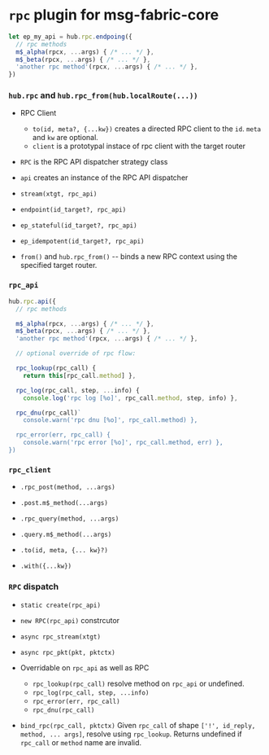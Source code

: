 # `rpc` plugin for msg-fabric-core 

```javascript
let ep_my_api = hub.rpc.endpoing({
  // rpc methods
  m$_alpha(rpcx, ...args) { /* ... */ },
  m$_beta(rpcx, ...args) { /* ... */ },
  'another rpc method'(rpcx, ...args) { /* ... */ },
})
```

### `hub.rpc` and `hub.rpc_from(hub.localRoute(...))`

- RPC Client
  - `to(id, meta?, {...kw})` creates a directed RPC client to the `id`. `meta` and `kw` are optional.
  - `client` is a prototypal instace of rpc client with the target router

- `RPC` is the RPC API dispatcher strategy class
- `api` creates an instance of the RPC API dispatcher
- `stream(xtgt, rpc_api)`

- `endpoint(id_target?, rpc_api)`
- `ep_stateful(id_target?, rpc_api)`
- `ep_idempotent(id_target?, rpc_api)`

- `from()` and `hub.rpc_from()` -- binds a new RPC context using the specified target router.


### `rpc_api`

```javascript
hub.rpc.api({
  // rpc methods

  m$_alpha(rpcx, ...args) { /* ... */ },
  m$_beta(rpcx, ...args) { /* ... */ },
  'another rpc method'(rpcx, ...args) { /* ... */ },

  // optional override of rpc flow:

  rpc_lookup(rpc_call) {
    return this[rpc_call.method] },

  rpc_log(rpc_call, step, ...info) {
    console.log('rpc log [%o]', rpc_call.method, step, info) },

  rpc_dnu(rpc_call)`
    console.warn('rpc dnu [%o]', rpc_call.method) },

  rpc_error(err, rpc_call) {
    console.warn('rpc error [%o]', rpc_call.method, err) },
})
```

### `rpc_client`

- `.rpc_post(method, ...args)`
- `.post.m$_method(...args)`

- `.rpc_query(method, ...args)`
- `.query.m$_method(...args)`

- `.to(id, meta, {... kw}?)`
- `.with({...kw})`


### `RPC` dispatch

- `static create(rpc_api)`
- `new RPC(rpc_api)` constrcutor
- `async rpc_stream(xtgt)`
- `async rpc_pkt(pkt, pktctx)`

- Overridable on `rpc_api` as well as RPC
  - `rpc_lookup(rpc_call)` resolve method on `rpc_api` or undefined.
  - `rpc_log(rpc_call, step, ...info)`
  - `rpc_error(err, rpc_call)`
  - `rpc_dnu(rpc_call)`

- `bind_rpc(rpc_call, pktctx)`
  Given `rpc_call` of shape `['!', id_reply, method, ... args]`, resolve using `rpc_lookup`.
  Returns undefined if `rpc_call` or `method` name are invalid.


